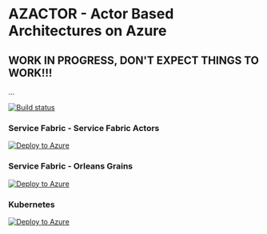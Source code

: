 # AZACTOR - Actor Based Architectures on Azure

## WORK IN PROGRESS, DON'T EXPECT THINGS TO WORK!!!
...

[![Build status](https://ci.appveyor.com/api/projects/status/cvvgu0j1ksqr8m6r/branch/master?svg=true)](https://ci.appveyor.com/project/krist00fer/azactor/branch/master)

### Service Fabric - Service Fabric Actors

[![Deploy to Azure](https://azuredeploy.net/deploybutton.png)](https://azuredeploy.net/)

### Service Fabric - Orleans Grains

[![Deploy to Azure](https://azuredeploy.net/deploybutton.png)](https://azuredeploy.net/)

### Kubernetes

[![Deploy to Azure](https://azuredeploy.net/deploybutton.png)](https://azuredeploy.net/)